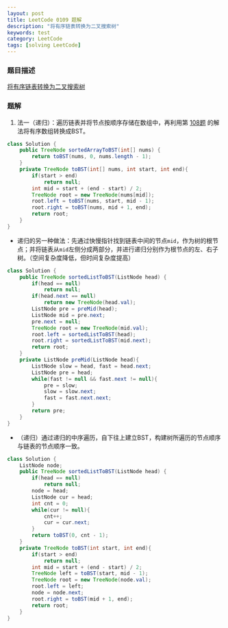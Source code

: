 ```yaml
---
layout: post
title: LeetCode 0109 题解
description: "将有序链表转换为二叉搜索树"
keywords: test
category: LeetCode
tags: [solving LeetCode]
---
```


### 题目描述
[将有序链表转换为二叉搜索树](https://leetcode-cn.com/problems/convert-sorted-list-to-binary-search-tree/)

### 题解
1. 法一（递归）：遍历链表并将节点按顺序存储在数组中，再利用第 [108题](https://leetcode-cn.com/problems/convert-sorted-array-to-binary-search-tree/) 的解法将有序数组转换成BST。
```java
class Solution {
    public TreeNode sortedArrayToBST(int[] nums) {
        return toBST(nums, 0, nums.length - 1);
    }
    private TreeNode toBST(int[] nums, int start, int end){
        if(start > end)
            return null;
        int mid = start + (end - start) / 2;
        TreeNode root = new TreeNode(nums[mid]);
        root.left = toBST(nums, start, mid - 1);
        root.right = toBST(nums, mid + 1, end);
        return root;
    }
}
```
* 递归的另一种做法：先通过快慢指针找到链表中间的节点`mid`，作为树的根节点；并将链表从`mid`左侧分成两部分，并进行递归分别作为根节点的左、右子树。（空间复杂度降低，但时间复杂度提高）
```java
class Solution {
    public TreeNode sortedListToBST(ListNode head) {
        if(head == null)
            return null;
        if(head.next == null)
            return new TreeNode(head.val);
        ListNode pre = preMid(head);
        ListNode mid = pre.next;
        pre.next = null;
        TreeNode root = new TreeNode(mid.val);
        root.left = sortedListToBST(head);
        root.right = sortedListToBST(mid.next);
        return root;
    }
    private ListNode preMid(ListNode head){
        ListNode slow = head, fast = head.next;
        ListNode pre = head;
        while(fast != null && fast.next != null){
            pre = slow;
            slow = slow.next;
            fast = fast.next.next;
        }
        return pre;
    }
}
```
* （递归）通过递归的中序遍历，自下往上建立BST，构建树所遍历的节点顺序与链表的节点顺序一致。
```java
class Solution {
    ListNode node;
    public TreeNode sortedListToBST(ListNode head) {
        if(head == null)
            return null;
        node = head;
        ListNode cur = head;
        int cnt = 0;
        while(cur != null){
            cnt++;
            cur = cur.next;
        }
        return toBST(0, cnt - 1);
    }
    private TreeNode toBST(int start, int end){
        if(start > end)
            return null;
        int mid = start + (end - start) / 2;
        TreeNode left = toBST(start, mid - 1);
        TreeNode root = new TreeNode(node.val);
        root.left = left;
        node = node.next;
        root.right = toBST(mid + 1, end);
        return root;
    }
}
```
